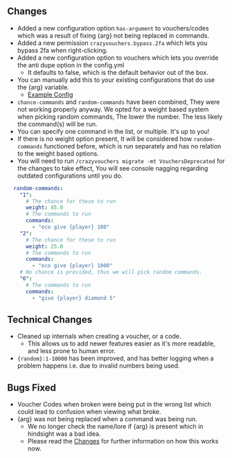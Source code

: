 ## Changes
- Added a new configuration option `has-argument` to vouchers/codes which was a result of fixing {arg} not being replaced in commands.
- Added a new permission `crazyvouchers.bypass.2fa` which lets you bypass 2fa when right-clicking.
- Added a new configuration option to vouchers which lets you override the anti dupe option in the config.yml
  - It defaults to false, which is the default behavior out of the box.
- You can manually add this to your existing configurations that do use the {arg} variable.
  - [Example Config](https://github.com/Crazy-Crew/CrazyVouchers/blob/6ff270683a140c0e1b3b6d84cbee5bfac5408f3f/paper/src/main/resources/vouchers/Example-Arg.yml#L32)
- `chance-commands` and `random-commands` have been combined, They were not working properly anyway. We opted for a weight based system when picking random commands, The lower the number. The less likely the command(s) will be run.
- You can specify one command in the list, or multiple. It's up to you!
- If there is no weight option present, It will be considered how `random-commands` functioned before, which is run separately and has no relation to the weight based options.
- You will need to run `/crazyvouchers migrate -mt VouchersDeprecated` for the changes to take effect, You will see console nagging regarding outdated configurations until you do.
```yml
  random-commands:
    "1":
      # The chance for these to run
      weight: 45.0
      # The commands to run
      commands:
        - "eco give {player} 100"
    "2":
      # The chance for these to run
      weight: 25.0
      # The commands to run
      commands:
        - "eco give {player} 1000"
    # No chance is provided, thus we will pick random commands.
    "6":
      # The commands to run
      commands:
        - "give {player} diamond 5" 
```

## Technical Changes
- Cleaned up internals when creating a voucher, or a code.
  - This allows us to add newer features easier as it's more readable, and less prone to human error.
- `{random}:1-10000` has been improved, and has better logging when a problem happens i.e. due to invalid numbers being used.

## Bugs Fixed
- Voucher Codes when broken were being put in the wrong list which could lead to confusion when viewing what broke.
- {arg} was not being replaced when a command was being run.
  - We no longer check the name/lore if {arg} is present which in hindsight was a bad idea.
  - Please read the [Changes](#changes) for further information on how this works now.